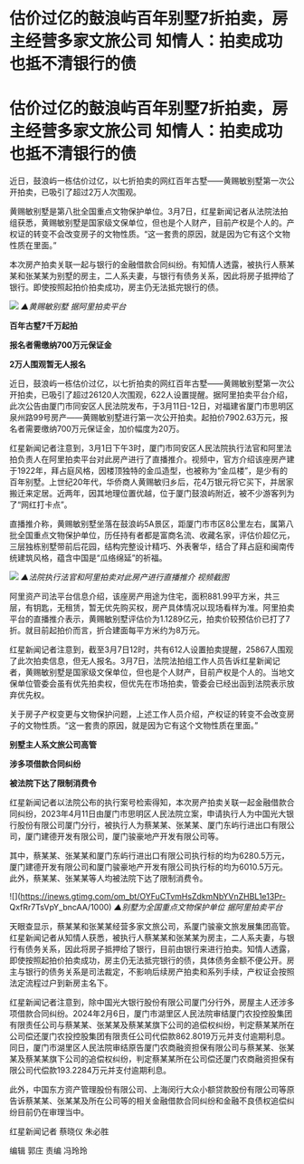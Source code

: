 # 估价过亿的鼓浪屿百年别墅7折拍卖，房主经营多家文旅公司 知情人：拍卖成功也抵不清银行的债

# 估价过亿的鼓浪屿百年别墅7折拍卖，房主经营多家文旅公司 知情人：拍卖成功也抵不清银行的债

近日，鼓浪屿一栋估价过亿，以七折拍卖的网红百年古墅——黄赐敏别墅第一次公开拍卖，已吸引了超过2万人次围观。

黄赐敏别墅是第八批全国重点文物保护单位。3月7日，红星新闻记者从法院法拍组获悉，黄赐敏别墅是国家级文保单位，但也是个人财产，目前产权是个人的。产权证的转变不会改变房子的文物性质。“这一套贵的原因，就是因为它有这个文物性质在里面。”

本次房产拍卖关联一起与银行的金融借款合同纠纷。有知情人透露，被执行人蔡某某和张某某为别墅的房主，二人系夫妻，与银行有债务关系，因此将房子抵押给了银行。即使按照起拍价拍卖成功，房主仍无法抵完银行的债。

![](https://inews.gtimg.com/om_bt/OX_aagYoj4Td2uEWNxF255NoIVLTaPSCnQuHJPLyS1sGYAA/1000)
_▲黄赐敏别墅 据阿里拍卖平台_

**百年古墅7千万起拍**

**报名者需缴纳700万元保证金**

**2万人围观暂无人报名**

近日，鼓浪屿一栋估价过亿，以七折拍卖的网红百年古墅——黄赐敏别墅第一次公开拍卖，已吸引了超过26120人次围观，622人设置提醒。据阿里拍卖平台介绍，此次公告由厦门市同安区人民法院发布，于3月11日-12日，对福建省厦门市思明区泉州路99号房产——黄赐敏别墅进行第一次公开拍卖。起拍价7902.63万元，报名者需要缴纳700万元保证金，加价幅度为20万。

红星新闻记者注意到，3月1日下午3时，厦门市同安区人民法院执行法官和阿里法拍负责人在阿里拍卖平台对此房产进行了直播推介。视频中，官方介绍该座房产建于1922年，拜占庭风格，因楼顶独特的金瓜造型，也被称为“金瓜楼”，是少有的百年别墅。上世纪20年代，华侨商人黄赐敏归乡后，花4万银元将它买下，并居家搬迁来定居。近两年，因其地理位置优越，位于厦门鼓浪屿附近，被不少游客列为了“网红打卡点”。

直播推介称，黄赐敏别墅坐落在鼓浪屿5A景区，距厦门市市区8公里左右，属第八批全国重点文物保护单位，历任持有者都是富商名流、收藏名家，评估价超亿元，三层独栋别墅带前后花园，结构完整设计精巧、外表奢华，结合了拜占庭和闽南传统建筑风格，蕴含中国是“瓜络绵延”的祈福。

![](https://inews.gtimg.com/om_bt/OVmmTYJGsmbICUZqqNphQGxh1GkLrJ0CFMSbiwxyouTl8AA/1000)
_▲法院执行法官和阿里拍卖对此房产进行直播推介 视频截图_

阿里资产司法平台信息介绍，该座房产用途为住宅，面积881.99平方米，共三层，有钥匙，无租赁，暂无优先购买权，房产具体情况以现场看样为准。阿里拍卖平台的直播推介表示，黄赐敏别墅评估价为1.1289亿元，拍卖价较预估价已打了7折。就目前起拍价而言，折合建面每平方米约为8万元。

红星新闻记者注意到，截至3月7日12时，共有612人设置拍卖提醒，25867人围观了此次拍卖信息，但无人报名。3月7日，法院法拍组工作人员告诉红星新闻记者，黄赐敏别墅是国家级文保单位，但也是个人财产，目前产权是个人的。当地文保单位管委会虽有优先拍卖权，但优先在市场拍卖，管委会已经出函到法院表示放弃优先权。

关于房子产权变更与文物保护问题，上述工作人员介绍，产权证的转变不会改变房子的文物性质。“这一套贵的原因，就是因为它有这个文物性质在里面。”

**别墅主人系文旅公司高管**

**涉多项借款合同纠纷**

**被法院下达了限制消费令**

红星新闻记者以法院公布的执行案号检索得知，本次房产拍卖关联一起金融借款合同纠纷，2023年4月11日由厦门市思明区人民法院立案，申请执行人为中国光大银行股份有限公司厦门分行，被执行人为蔡某某、张某某、厦门东屿行进出口有限公司，厦门建德开发有限公司，厦门骏豪地产开发有限公司等。

其中，蔡某某、张某某和厦门东屿行进出口有限公司执行标的均为6280.5万元，厦门建德开发有限公司和厦门骏豪地产开发有限公司执行标的均为6010.5万元。此外，蔡某某、张某某等人均被法院下达了限制消费令。

![](https://inews.gtimg.com/om_bt/OYFuCTvmHsZdkmNbYVnZHBL1e13Pr-
QxfRr7TsVpY_bncAA/1000) _▲别墅为全国重点文物保护单位 据阿里拍卖平台_

天眼查显示，蔡某某和张某某经营多家文旅公司，系厦门骏豪文旅发展集团高管。红星新闻记者从知情人获悉，被执行人蔡某某和张某某为房主，二人系夫妻，与银行有债务关系，因此将房子抵押给了银行，目前由银行来进行拍卖。知情人透露，即使按照起拍价拍卖成功，房主仍无法抵完银行的债，具体债务金额不便公开。房主与银行的债务关系是司法裁定，不影响后续房产拍卖和系列手续，产权证会按照法定流程过户到新房主名下。

红星新闻记者注意到，除中国光大银行股份有限公司厦门分行外，房屋主人还涉多项借款合同纠纷。2024年2月6日，厦门市湖里区人民法院审结厦门农投控股集团有限责任公司与蔡某某、张某某及蔡某某旗下公司的追偿权纠纷，判定蔡某某所在公司偿还厦门农投控股集团有限责任公司代偿款862.8019万元并支付逾期利息。同日，厦门市湖里区人民法院审结原告厦门农商融资担保有限公司与蔡某某、张某某及蔡某某旗下公司的追偿权纠纷，判定蔡某某所在公司偿还厦门农商融资担保有限公司代偿款193.2284万元并支付逾期利息。

此外，中国东方资产管理股份有限公司、上海闵行大众小额贷款股份有限公司等原告诉蔡某某、张某某及所在公司等的相关金融借款合同纠纷和金融不良债权追偿纠纷目前仍在审理当中。

红星新闻记者 蔡晓仪 朱必胜

编辑 郭庄 责编 冯玲玲


